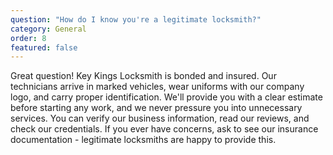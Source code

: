 ```yaml
---
question: "How do I know you're a legitimate locksmith?"
category: General
order: 8
featured: false
---
```


Great question! Key Kings Locksmith is bonded and insured. Our technicians arrive in marked vehicles, wear uniforms with our company logo, and carry proper identification. We'll provide you with a clear estimate before starting any work, and we never pressure you into unnecessary services. You can verify our business information, read our reviews, and check our credentials. If you ever have concerns, ask to see our insurance documentation - legitimate locksmiths are happy to provide this.
